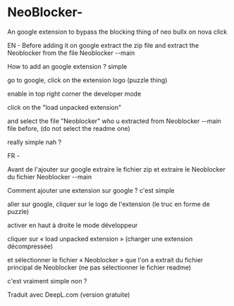 # NeoBlocker-
An google extension to bypass the blocking thing of neo bullx on nova click


EN - 
Before adding it on google
extract the zip file
and extract the Neoblocker from the file Neoblocker --main

How to add an google extension ?
simple

go to google, click on the extension logo (puzzle thing)

enable in top right corner the developer mode

click on the "load unpacked extension" 

and select the file "Neoblocker" who u extracted from Neoblocker --main file before, (do not select the readme one) 

really simple nah ?




FR -

Avant de l'ajouter sur google
extraire le fichier zip
et extraire le Neoblocker du fichier Neoblocker --main

Comment ajouter une extension sur google ?
c'est simple

aller sur google, cliquer sur le logo de l'extension (le truc en forme de puzzle)

activer en haut à droite le mode développeur

cliquer sur « load unpacked extension » (charger une extension décompressée) 

et sélectionner le fichier « Neoblocker » que l'on a extrait du fichier principal de Neoblocker (ne pas sélectionner le fichier readme) 

c'est vraiment simple non ?

Traduit avec DeepL.com (version gratuite)

